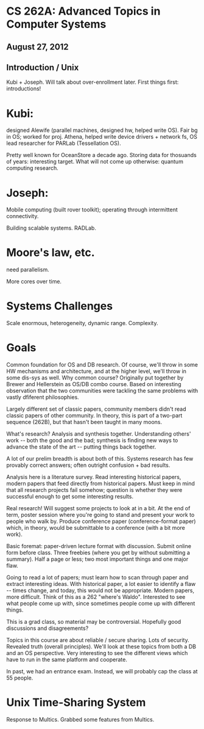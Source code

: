 CS 262A: Advanced Topics in Computer Systems
============================================
August 27, 2012
---------------
Introduction / Unix
-------------------

Kubi + Joseph. Will talk about over-enrollment later. First things first:
introductions!

Kubi:
=====
designed Alewife (parallel machines, designed hw, helped write
OS). Fair bg in OS; worked for proj. Athena, helped write device drivers +
network fs, OS lead researcher for PARLab (Tessellation OS).

Pretty well known for OceanStore a decade ago. Storing data for thosuands
of years: interesting target. What will not come up otherwise: quantum
computing research.

Joseph:
=======
Mobile computing (built rover toolkit); operating through intermittent
connectivity.

Building scalable systems. RADLab.

Moore's law, etc.
=================
need parallelism.

More cores over time.

Systems Challenges
==================
Scale enormous, heterogeneity, dynamic range. Complexity.

Goals
=====

Common foundation for OS and DB research. Of course, we'll throw in some HW
mechanisms and architecture, and at the higher level, we'll throw in some
dis-sys as well. Why common course? Originally put together by Brewer and
Hellerstein as OS/DB combo course. Based on interesting observation that
the two communities were tackling the same problems with vastly dfiferent
philosophies.

Largely different set of classic papers, community members didn't read
classic papers of other community. In theory, this is part of a two-part
sequence (262B), but that hasn't been taught in many moons.

What's research? Analysis and synthesis together. Understanding others'
work -- both the good and the bad; synthesis is finding new ways to advance
the state of the art -- putting things back together.

A lot of our prelim breadth is about both of this. Systems research has few
provably correct answers; often outright confusion + bad results.

Analysis here is a literature survey. Read interesting historical papers,
modern papers that feed directly from historical papers. Must keep in mind
that all research projects fail somehow; question is whether they were
successful enough to get some interesting results.

Real research! Will suggest some projects to look at in a bit. At the end
of term, poster session where you're going to stand and present your work
to people who walk by. Produce conference paper (conference-format paper)
which, in theory, would be submittable to a conference (with a bit more
work).

Basic foremat: paper-driven lecture format with discussion. Submit online
form before class. Three freebies (where you get by without submitting a
summary). Half a page or less; two most important things and one major
flaw.

Going to read a lot of papers; must learn how to scan through paper and
extract interesting ideas. With historical paper, a lot easier to identify
a flaw -- times change, and today, this would not be appropriate. Modern
papers, more difficult. Think of this as a 262 "where's Waldo". Interested
to see what people come up with, since sometimes people come up with
different things.

This is a grad class, so material may be controversial. Hopefully good
discussions and disagreements?

Topics in this course are about reliable / secure sharing. Lots of
security. Revealed truth (overall principles). We'll look at these topics
from both a DB and an OS perspective. Very interesting to see the different
views which have to run in the same platform and cooperate.

In past, we had an entrance exam. Instead, we will probably cap the class
at 55 people.

Unix Time-Sharing System
========================
Response to Multics. Grabbed some features from Multics.

